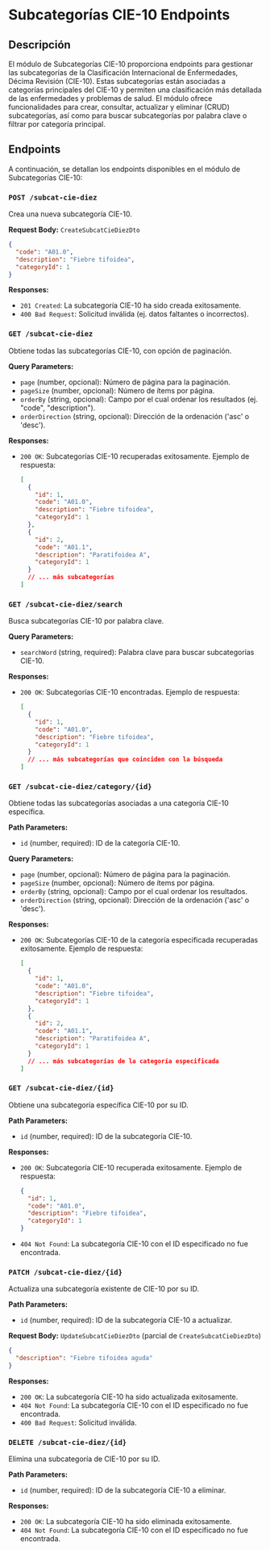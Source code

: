# Subcategorías CIE-10 Endpoints

## Descripción

El módulo de Subcategorías CIE-10 proporciona endpoints para gestionar las subcategorías de la Clasificación Internacional de Enfermedades, Décima Revisión (CIE-10). Estas subcategorías están asociadas a categorías principales del CIE-10 y permiten una clasificación más detallada de las enfermedades y problemas de salud. El módulo ofrece funcionalidades para crear, consultar, actualizar y eliminar (CRUD) subcategorías, así como para buscar subcategorías por palabra clave o filtrar por categoría principal.

## Endpoints

A continuación, se detallan los endpoints disponibles en el módulo de Subcategorías CIE-10:

### `POST /subcat-cie-diez`

Crea una nueva subcategoría CIE-10.

**Request Body:** `CreateSubcatCieDiezDto`

```json
{
  "code": "A01.0",
  "description": "Fiebre tifoidea",
  "categoryId": 1
}
```

**Responses:**

- `201 Created`: La subcategoría CIE-10 ha sido creada exitosamente.
- `400 Bad Request`: Solicitud inválida (ej. datos faltantes o incorrectos).

### `GET /subcat-cie-diez`

Obtiene todas las subcategorías CIE-10, con opción de paginación.

**Query Parameters:**

- `page` (number, opcional): Número de página para la paginación.
- `pageSize` (number, opcional): Número de ítems por página.
- `orderBy` (string, opcional): Campo por el cual ordenar los resultados (ej. "code", "description").
- `orderDirection` (string, opcional): Dirección de la ordenación ('asc' o 'desc').

**Responses:**

- `200 OK`: Subcategorías CIE-10 recuperadas exitosamente.
  Ejemplo de respuesta:
  ```json
  [
    {
      "id": 1,
      "code": "A01.0",
      "description": "Fiebre tifoidea",
      "categoryId": 1
    },
    {
      "id": 2,
      "code": "A01.1",
      "description": "Paratifoidea A",
      "categoryId": 1
    }
    // ... más subcategorías
  ]
  ```

### `GET /subcat-cie-diez/search`

Busca subcategorías CIE-10 por palabra clave.

**Query Parameters:**

- `searchWord` (string, required): Palabra clave para buscar subcategorías CIE-10.

**Responses:**

- `200 OK`: Subcategorías CIE-10 encontradas.
  Ejemplo de respuesta:
  ```json
  [
    {
      "id": 1,
      "code": "A01.0",
      "description": "Fiebre tifoidea",
      "categoryId": 1
    }
    // ... más subcategorías que coinciden con la búsqueda
  ]
  ```

### `GET /subcat-cie-diez/category/{id}`

Obtiene todas las subcategorías asociadas a una categoría CIE-10 específica.

**Path Parameters:**

- `id` (number, required): ID de la categoría CIE-10.

**Query Parameters:**

- `page` (number, opcional): Número de página para la paginación.
- `pageSize` (number, opcional): Número de ítems por página.
- `orderBy` (string, opcional): Campo por el cual ordenar los resultados.
- `orderDirection` (string, opcional): Dirección de la ordenación ('asc' o 'desc').

**Responses:**

- `200 OK`: Subcategorías CIE-10 de la categoría especificada recuperadas exitosamente.
  Ejemplo de respuesta:
  ```json
  [
    {
      "id": 1,
      "code": "A01.0",
      "description": "Fiebre tifoidea",
      "categoryId": 1
    },
    {
      "id": 2,
      "code": "A01.1",
      "description": "Paratifoidea A",
      "categoryId": 1
    }
    // ... más subcategorías de la categoría especificada
  ]
  ```

### `GET /subcat-cie-diez/{id}`

Obtiene una subcategoría específica CIE-10 por su ID.

**Path Parameters:**

- `id` (number, required): ID de la subcategoría CIE-10.

**Responses:**

- `200 OK`: Subcategoría CIE-10 recuperada exitosamente.
  Ejemplo de respuesta:
  ```json
  {
    "id": 1,
    "code": "A01.0",
    "description": "Fiebre tifoidea",
    "categoryId": 1
  }
  ```
- `404 Not Found`: La subcategoría CIE-10 con el ID especificado no fue encontrada.

### `PATCH /subcat-cie-diez/{id}`

Actualiza una subcategoría existente de CIE-10 por su ID.

**Path Parameters:**

- `id` (number, required): ID de la subcategoría CIE-10 a actualizar.

**Request Body:** `UpdateSubcatCieDiezDto` (parcial de `CreateSubcatCieDiezDto`)

```json
{
  "description": "Fiebre tifoidea aguda"
}
```

**Responses:**

- `200 OK`: La subcategoría CIE-10 ha sido actualizada exitosamente.
- `404 Not Found`: La subcategoría CIE-10 con el ID especificado no fue encontrada.
- `400 Bad Request`: Solicitud inválida.

### `DELETE /subcat-cie-diez/{id}`

Elimina una subcategoría de CIE-10 por su ID.

**Path Parameters:**

- `id` (number, required): ID de la subcategoría CIE-10 a eliminar.

**Responses:**

- `200 OK`: La subcategoría CIE-10 ha sido eliminada exitosamente.
- `404 Not Found`: La subcategoría CIE-10 con el ID especificado no fue encontrada.
